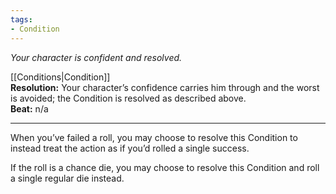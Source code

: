 ```yaml
---
tags:
- Condition
---
```


_Your character is confident and resolved._

[[Conditions|Condition]]\
**Resolution:** Your character’s confidence carries him through and the worst is avoided; the Condition is resolved as described above.\
**Beat:** n/a

---

When you’ve failed a roll, you may choose to resolve this Condition to instead treat the action as if you’d rolled a single success.

If the roll is a chance die, you may choose to resolve this Condition and roll a single regular die instead.